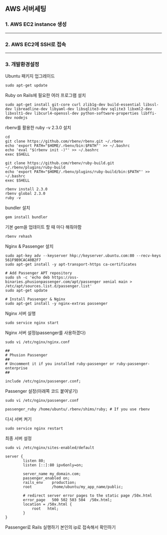 ## AWS 서버세팅

### 1. AWS EC2 instance 생성
---

### 2. AWS EC2에 SSH로 접속
---


### 3. 개발환경설정
Ubuntu 패키지 업그레이드
```
sudo apt-get update
```
Ruby on Rails에 필요한 여러 프로그램 설치
```
sudo apt-get install git-core curl zlib1g-dev build-essential libssl-dev libreadline-dev libyaml-dev libsqlite3-dev sqlite3 libxml2-dev libxslt1-dev libcurl4-openssl-dev python-software-properties libffi-dev nodejs
```
rbenv를 활용한 ruby -v 2.3.0 설치
```
cd
git clone https://github.com/rbenv/rbenv.git ~/.rbenv
echo 'export PATH="$HOME/.rbenv/bin:$PATH"' >> ~/.bashrc
echo 'eval "$(rbenv init -)"' >> ~/.bashrc
exec $SHELL

git clone https://github.com/rbenv/ruby-build.git ~/.rbenv/plugins/ruby-build
echo 'export PATH="$HOME/.rbenv/plugins/ruby-build/bin:$PATH"' >> ~/.bashrc
exec $SHELL

rbenv install 2.3.0
rbenv global 2.3.0
ruby -v
```
bundler 설치
```
gem install bundler
```
기본 gem을 업데이트 할 때 마다 해줘야함
```
rbenv rehash
```
Nginx & Passenger 설치
```
sudo apt-key adv --keyserver hkp://keyserver.ubuntu.com:80 --recv-keys 561F9B9CAC40B2F7
sudo apt-get install -y apt-transport-https ca-certificates

# Add Passenger APT repository
sudo sh -c 'echo deb https://oss-binaries.phusionpassenger.com/apt/passenger xenial main > /etc/apt/sources.list.d/passenger.list'
sudo apt-get update

# Install Passenger & Nginx
sudo apt-get install -y nginx-extras passenger
```
Nginx 서버 실행
```
sudo service nginx start
```
Nginx 서버 설정(passenger를 사용하겠다)
```
sudo vi /etc/nginx/nginx.conf
```

```
##
# Phusion Passenger
##
# Uncomment it if you installed ruby-passenger or ruby-passenger-enterprise
##

include /etc/nginx/passenger.conf;
```
Passenger 설정(아래쪽 코드 붙여넣기)
```
sudo vi /etc/nginx/passenger.conf
```

```
passenger_ruby /home/ubuntu/.rbenv/shims/ruby; # If you use rbenv
```
다시 서버 켜기
```
sudo service nginx restart
```
최종 서버 설정
```
sudo vi /etc/nginx/sites-enabled/default
```

```
server {
        listen 80;
        listen [::]:80 ipv6only=on;

        server_name my_domain.com;
        passenger_enabled on;
        rails_env    production;
        root         /home/ubuntu/my_app_name/public;

        # redirect server error pages to the static page /50x.html
        error_page   500 502 503 504  /50x.html;
        location = /50x.html {
            root   html;
        }
}
```
Passenger로 Rails 실행하기
본인의 ip로 접속해서 확인하기
